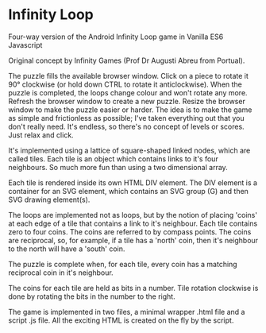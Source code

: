 # Infinity Loop

Four-way version of the Android Infinity Loop game in Vanilla ES6 Javascript

Original concept by Infinity Games (Prof Dr Augusti Abreu from Portual).

The puzzle fills the available browser window. Click on a piece to rotate it 90&deg; clockwise (or hold down CTRL to rotate it anticlockwise). When the puzzle is completed,
the loops change colour and won't rotate any more. Refresh the browser window to create a new puzzle. Resize the browser window to make the puzzle easier or harder.
The idea is to make the game as simple and frictionless as possible; I've taken everything out that you don't really need. It's endless, so there's no concept
of levels or scores. Just relax and click.

It's implemented using a lattice of square-shaped linked nodes, which are called tiles. Each tile is an object which contains links to it's four neighbours.
So much more fun than using a two dimensional array.

Each tile is rendered inside its own HTML DIV element. The DIV element is a container for an SVG element, which contains an SVG group (G) and then SVG drawing element(s).

The loops are implemented not as loops, but by the notion of placing 'coins' at each edge of a tile that contains a link to it's neighbour. Each tile contains zero to
four coins. The coins are referred to by compass points. The coins are reciprocal, so, for example, if a tile has a 'north' coin, then it's neighbour to the north
will have a 'south' coin.

The puzzle is complete when, for each tile, every coin has a matching reciprocal coin in it's neighbour.

The coins for each tile are held as bits in a number. Tile rotation clockwise is done by rotating the bits in the number to the right.

The game is implemented in two files, a minimal wrapper .html file and a script .js file. All the exciting HTML is created on the fly by the script.

